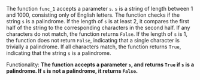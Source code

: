 The function `func_1` accepts a parameter `s`. `s` is a string of length between 1 and 1000, consisting only of English letters. The function checks if the string `s` is a palindrome. If the length of `s` is at least 2, it compares the first half of the string to the corresponding characters in the second half. If any characters do not match, the function returns `False`. If the length of `s` is 1, the function does not return `False`, indicating that a single character is trivially a palindrome. If all characters match, the function returns `True`, indicating that the string `s` is a palindrome. 

Functionality: **The function accepts a parameter `s`, and returns `True` if `s` is a palindrome. If `s` is not a palindrome, it returns `False`.**